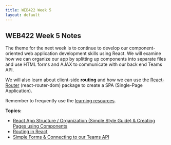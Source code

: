 ```yaml
---
title: WEB422 Week 5
layout: default
---
```


## WEB422 Week 5 Notes

The theme for the next week is to continue to develop our component-oriented web application development skills using React.  We will examine how we can organize our app by splitting up components into separate files and use HTML forms and AJAX to communicate with our back end Teams API.  

We will also learn about client-side **routing** and how we can use the [React-Router](https://www.npmjs.com/package/react-router) (react-router-dom) package to create a SPA (Single-Page Application).

Remember to frequently use the [learning resources](/web422/resources).

**Topics:**

* [React App Structure / Organization (Simple Style Guide) & Creating Pages using Components](react-architecture-2)
* [Routing in React](react-routing)
* [Simple Forms & Connecting to our Teams API](react-ajax-forms)
